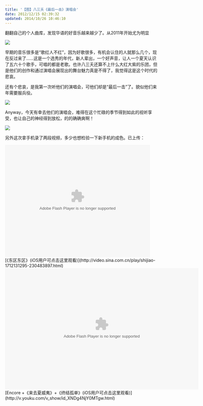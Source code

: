 ```yaml
---
title: '【图】八三夭《最后一击》演唱会'
date: 2012/12/15 02:39:32
updated: 2014/10/26 10:46:10
---
```


翻翻自己的个人曲库，发现华语的好音乐越来越少了。从2011年开始尤为明显

<img src="http://jiongks-typecho.stor.sinaapp.com/usr/uploads/2012/12/327178183.jpg" />

早期的音乐很多是“歌红人不红”，因为好歌很多，有机会认住的人就那么几个，现在反过来了……这是一个选秀的年代，新人辈出，一个好声音，让人一个夏天认识了五六十个歌手，可唱的都是老歌。也许八三夭还算不上什么大红大紫的乐团，但是他们的创作和通过演唱会展现出的舞台魅力真是不得了，我觉得这是这个时代的悲哀。

还有个悲哀，是我第一次听他们的演唱会，可他们却是“最后一击”了。貌似他们来年需要服兵役。<!--more-->

<img src="http://jiongks-typecho.stor.sinaapp.com/usr/uploads/2012/12/83157332.jpg" />

Anyway，今天有幸去他们的演唱会，难得在这个忙碌的季节得到如此的视听享受，也让自己的神经得到放松，的的确确爽啊！

<img src="http://jiongks-typecho.stor.sinaapp.com/usr/uploads/2012/12/109174833.jpg" />

另外这次拿手机录了两段视频，多少也想检验一下新手机的成色。已上传：

<div><object id='sinaplayer' width='480' height='370' ><param name='allowScriptAccess' value='always' /><embed pluginspage='http://www.macromedia.com/go/getflashplayer' src='http://video.sina.com.cn/api/outPlayRefer.php?video_id=230483897' type='application/x-shockwave-flash' name='sinaplayer' allowFullScreen='true' allowScriptAccess='always' width='480' height='370'></embed></object></div>
[《东区东区》(iOS用户可点击这里观看)](http://video.sina.com.cn/play/shijiao-1712131295-230483897.html)

<div><embed src="http://player.youku.com/player.php/sid/XNDg4NjY0MTgw/v.swf" quality="high" width="640" height="400" align="middle" allowScriptAccess="sameDomain" allowFullscreen="true" type="application/x-shockwave-flash"></embed></div>
[Encore +《来去夏威夷》+《终结孤单》(iOS用户可点击这里观看)](http://v.youku.com/v_show/id_XNDg4NjY0MTgw.html)
